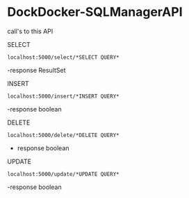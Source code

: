 # DockDocker-SQLManagerAPI

call's to this API

SELECT
```
localhost:5000/select/*SELECT QUERY*
```
-response ResultSet

INSERT
```
localhost:5000/insert/*INSERT QUERY*
```
-response boolean

DELETE
```
localhost:5000/delete/*DELETE QUERY*
```
- response boolean

UPDATE
```
localhost:5000/update/*UPDATE QUERY*
```
-response boolean
